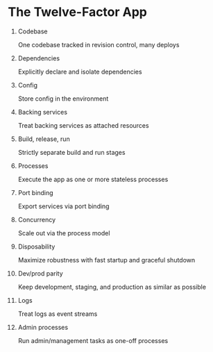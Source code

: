 # The Twelve-Factor App

1. Codebase

      One codebase tracked in revision control, many deploys
2. Dependencies

      Explicitly declare and isolate dependencies
3. Config
      
      Store config in the environment
4. Backing services
      
      Treat backing services as attached resources
5. Build, release, run
      
      Strictly separate build and run stages
6. Processes
      
      Execute the app as one or more stateless processes
7. Port binding
      
      Export services via port binding
8. Concurrency
      
      Scale out via the process model
9. Disposability
      
      Maximize robustness with fast startup and graceful shutdown
10. Dev/prod parity
      
      Keep development, staging, and production as similar as possible
11. Logs
      
      Treat logs as event streams
12. Admin processes
      
      Run admin/management tasks as one-off processes
